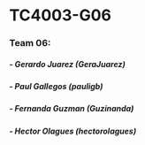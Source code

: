 # TC4003-G06

### Team 06:
##### - Gerardo Juarez (GeraJuarez)
##### - Paul Gallegos (pauligb)
##### - Fernanda Guzman (Guzinanda)
##### - Hector Olagues (hectorolagues)

